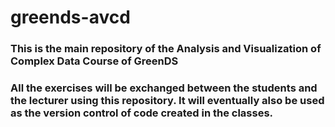# greends-avcd

### This is the main repository of the Analysis and Visualization of Complex Data Course of GreenDS

### All the exercises will be exchanged between the students and the lecturer using this repository. It will eventually also be used as the version control of code created in the classes.
